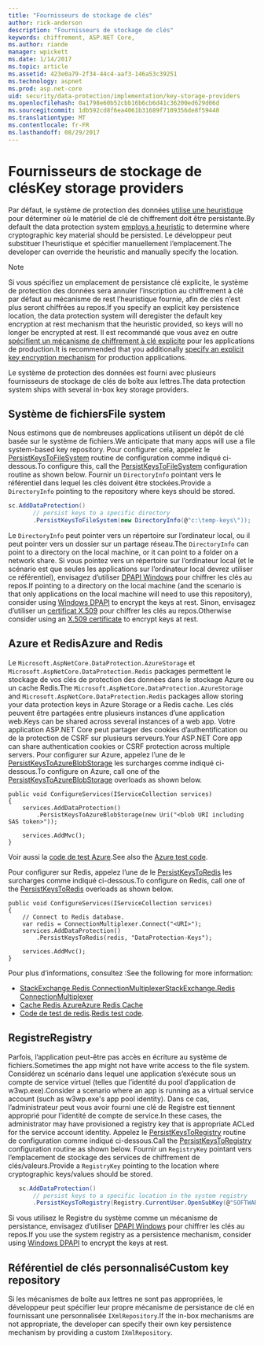 ```yaml
---
title: "Fournisseurs de stockage de clés"
author: rick-anderson
description: "Fournisseurs de stockage de clés"
keywords: chiffrement, ASP.NET Core,
ms.author: riande
manager: wpickett
ms.date: 1/14/2017
ms.topic: article
ms.assetid: 423e0a79-2f34-44c4-aaf3-146a53c39251
ms.technology: aspnet
ms.prod: asp.net-core
uid: security/data-protection/implementation/key-storage-providers
ms.openlocfilehash: 0a1798e60b52cbb16b6cb6d41c36200ed629d06d
ms.sourcegitcommit: 1db592cd8f6ea4061b31689f7109356de8f59440
ms.translationtype: MT
ms.contentlocale: fr-FR
ms.lasthandoff: 08/29/2017
---
```

# <a name="key-storage-providers"></a><span data-ttu-id="ad66d-104">Fournisseurs de stockage de clés</span><span class="sxs-lookup"><span data-stu-id="ad66d-104">Key storage providers</span></span>

<a name=data-protection-implementation-key-storage-providers></a>

<span data-ttu-id="ad66d-105">Par défaut, le système de protection des données [utilise une heuristique](../configuration/default-settings.md#data-protection-default-settings) pour déterminer où le matériel de clé de chiffrement doit être persistante.</span><span class="sxs-lookup"><span data-stu-id="ad66d-105">By default the data protection system [employs a heuristic](../configuration/default-settings.md#data-protection-default-settings) to determine where cryptographic key material should be persisted.</span></span> <span data-ttu-id="ad66d-106">Le développeur peut substituer l’heuristique et spécifier manuellement l’emplacement.</span><span class="sxs-lookup"><span data-stu-id="ad66d-106">The developer can override the heuristic and manually specify the location.</span></span>

> [!NOTE]
> <span data-ttu-id="ad66d-107">Si vous spécifiez un emplacement de persistance clé explicite, le système de protection des données sera annuler l’inscription au chiffrement à clé par défaut au mécanisme de rest l’heuristique fournie, afin de clés n’est plus seront chiffrées au repos.</span><span class="sxs-lookup"><span data-stu-id="ad66d-107">If you specify an explicit key persistence location, the data protection system will deregister the default key encryption at rest mechanism that the heuristic provided, so keys will no longer be encrypted at rest.</span></span> <span data-ttu-id="ad66d-108">Il est recommandé que vous avez en outre [spécifient un mécanisme de chiffrement à clé explicite](key-encryption-at-rest.md#data-protection-implementation-key-encryption-at-rest-providers) pour les applications de production.</span><span class="sxs-lookup"><span data-stu-id="ad66d-108">It is recommended that you additionally [specify an explicit key encryption mechanism](key-encryption-at-rest.md#data-protection-implementation-key-encryption-at-rest-providers) for production applications.</span></span>

<span data-ttu-id="ad66d-109">Le système de protection des données est fourni avec plusieurs fournisseurs de stockage de clés de boîte aux lettres.</span><span class="sxs-lookup"><span data-stu-id="ad66d-109">The data protection system ships with several in-box key storage providers.</span></span>

## <a name="file-system"></a><span data-ttu-id="ad66d-110">Système de fichiers</span><span class="sxs-lookup"><span data-stu-id="ad66d-110">File system</span></span>

<span data-ttu-id="ad66d-111">Nous estimons que de nombreuses applications utilisent un dépôt de clé basée sur le système de fichiers.</span><span class="sxs-lookup"><span data-stu-id="ad66d-111">We anticipate that many apps will use a file system-based key repository.</span></span> <span data-ttu-id="ad66d-112">Pour configurer cela, appelez le [PersistKeysToFileSystem](https://github.com/aspnet/DataProtection/blob/rel/1.1.0/src/Microsoft.AspNetCore.DataProtection/DataProtectionBuilderExtensions.cs) routine de configuration comme indiqué ci-dessous.</span><span class="sxs-lookup"><span data-stu-id="ad66d-112">To configure this, call the [PersistKeysToFileSystem](https://github.com/aspnet/DataProtection/blob/rel/1.1.0/src/Microsoft.AspNetCore.DataProtection/DataProtectionBuilderExtensions.cs) configuration routine as shown below.</span></span> <span data-ttu-id="ad66d-113">Fournir un `DirectoryInfo` pointant vers le référentiel dans lequel les clés doivent être stockées.</span><span class="sxs-lookup"><span data-stu-id="ad66d-113">Provide a `DirectoryInfo` pointing to the repository where keys should be stored.</span></span>

```csharp
sc.AddDataProtection()
       // persist keys to a specific directory
       .PersistKeysToFileSystem(new DirectoryInfo(@"c:\temp-keys\"));
   ```

<span data-ttu-id="ad66d-114">Le `DirectoryInfo` peut pointer vers un répertoire sur l’ordinateur local, ou il peut pointer vers un dossier sur un partage réseau.</span><span class="sxs-lookup"><span data-stu-id="ad66d-114">The `DirectoryInfo` can point to a directory on the local machine, or it can point to a folder on a network share.</span></span> <span data-ttu-id="ad66d-115">Si vous pointez vers un répertoire sur l’ordinateur local (et le scénario est que seules les applications sur l’ordinateur local devrez utiliser ce référentiel), envisagez d’utiliser [DPAPI Windows](key-encryption-at-rest.md#data-protection-implementation-key-encryption-at-rest) pour chiffrer les clés au repos.</span><span class="sxs-lookup"><span data-stu-id="ad66d-115">If pointing to a directory on the local machine (and the scenario is that only applications on the local machine will need to use this repository), consider using [Windows DPAPI](key-encryption-at-rest.md#data-protection-implementation-key-encryption-at-rest) to encrypt the keys at rest.</span></span> <span data-ttu-id="ad66d-116">Sinon, envisagez d’utiliser un [certificat X.509](key-encryption-at-rest.md#data-protection-implementation-key-encryption-at-rest) pour chiffrer les clés au repos.</span><span class="sxs-lookup"><span data-stu-id="ad66d-116">Otherwise consider using an [X.509 certificate](key-encryption-at-rest.md#data-protection-implementation-key-encryption-at-rest) to encrypt keys at rest.</span></span>

## <a name="azure-and-redis"></a><span data-ttu-id="ad66d-117">Azure et Redis</span><span class="sxs-lookup"><span data-stu-id="ad66d-117">Azure and Redis</span></span>

<span data-ttu-id="ad66d-118">Le `Microsoft.AspNetCore.DataProtection.AzureStorage` et `Microsoft.AspNetCore.DataProtection.Redis` packages permettent le stockage de vos clés de protection des données dans le stockage Azure ou un cache Redis.</span><span class="sxs-lookup"><span data-stu-id="ad66d-118">The `Microsoft.AspNetCore.DataProtection.AzureStorage` and `Microsoft.AspNetCore.DataProtection.Redis` packages allow storing your data protection keys in Azure Storage or a Redis cache.</span></span> <span data-ttu-id="ad66d-119">Les clés peuvent être partagées entre plusieurs instances d’une application web.</span><span class="sxs-lookup"><span data-stu-id="ad66d-119">Keys can be shared across several instances of a web app.</span></span> <span data-ttu-id="ad66d-120">Votre application ASP.NET Core peut partager des cookies d’authentification ou de la protection de CSRF sur plusieurs serveurs.</span><span class="sxs-lookup"><span data-stu-id="ad66d-120">Your ASP.NET Core app can share authentication cookies or CSRF protection across multiple servers.</span></span> <span data-ttu-id="ad66d-121">Pour configurer sur Azure, appelez l’une de le [PersistKeysToAzureBlobStorage](https://github.com/aspnet/DataProtection/blob/rel/1.1.0/src/Microsoft.AspNetCore.DataProtection.AzureStorage/AzureDataProtectionBuilderExtensions.cs) les surcharges comme indiqué ci-dessous.</span><span class="sxs-lookup"><span data-stu-id="ad66d-121">To configure on Azure, call one of the [PersistKeysToAzureBlobStorage](https://github.com/aspnet/DataProtection/blob/rel/1.1.0/src/Microsoft.AspNetCore.DataProtection.AzureStorage/AzureDataProtectionBuilderExtensions.cs) overloads as shown below.</span></span>

```
public void ConfigureServices(IServiceCollection services)
{
    services.AddDataProtection()
        .PersistKeysToAzureBlobStorage(new Uri("<blob URI including SAS token>"));

    services.AddMvc();
}
```

<span data-ttu-id="ad66d-122">Voir aussi la [code de test Azure](https://github.com/aspnet/DataProtection/blob/rel/1.1.0/samples/AzureBlob/Program.cs).</span><span class="sxs-lookup"><span data-stu-id="ad66d-122">See also the [Azure test code](https://github.com/aspnet/DataProtection/blob/rel/1.1.0/samples/AzureBlob/Program.cs).</span></span>

<span data-ttu-id="ad66d-123">Pour configurer sur Redis, appelez l’une de le [PersistKeysToRedis](https://github.com/aspnet/DataProtection/blob/rel/1.1.0/src/Microsoft.AspNetCore.DataProtection.Redis/RedisDataProtectionBuilderExtensions.cs) les surcharges comme indiqué ci-dessous.</span><span class="sxs-lookup"><span data-stu-id="ad66d-123">To configure on Redis, call one of the [PersistKeysToRedis](https://github.com/aspnet/DataProtection/blob/rel/1.1.0/src/Microsoft.AspNetCore.DataProtection.Redis/RedisDataProtectionBuilderExtensions.cs) overloads as shown below.</span></span>

```
public void ConfigureServices(IServiceCollection services)
{
    // Connect to Redis database.
    var redis = ConnectionMultiplexer.Connect("<URI>");
    services.AddDataProtection()
        .PersistKeysToRedis(redis, "DataProtection-Keys");

    services.AddMvc();
}
```

<span data-ttu-id="ad66d-124">Pour plus d’informations, consultez :</span><span class="sxs-lookup"><span data-stu-id="ad66d-124">See the following for more information:</span></span>

- [<span data-ttu-id="ad66d-125">StackExchange.Redis ConnectionMultiplexer</span><span class="sxs-lookup"><span data-stu-id="ad66d-125">StackExchange.Redis ConnectionMultiplexer</span></span>](https://github.com/StackExchange/StackExchange.Redis/blob/master/docs/Basics.md)
- [<span data-ttu-id="ad66d-126">Cache Redis Azure</span><span class="sxs-lookup"><span data-stu-id="ad66d-126">Azure Redis Cache</span></span>](https://docs.microsoft.com/azure/redis-cache/cache-dotnet-how-to-use-azure-redis-cache#connect-to-the-cache)
- <span data-ttu-id="ad66d-127">[Code de test de redis](https://github.com/aspnet/DataProtection/blob/rel/1.1.0/samples/Redis/Program.cs).</span><span class="sxs-lookup"><span data-stu-id="ad66d-127">[Redis test code](https://github.com/aspnet/DataProtection/blob/rel/1.1.0/samples/Redis/Program.cs).</span></span>

## <a name="registry"></a><span data-ttu-id="ad66d-128">Registre</span><span class="sxs-lookup"><span data-stu-id="ad66d-128">Registry</span></span>

<span data-ttu-id="ad66d-129">Parfois, l’application peut-être pas accès en écriture au système de fichiers.</span><span class="sxs-lookup"><span data-stu-id="ad66d-129">Sometimes the app might not have write access to the file system.</span></span> <span data-ttu-id="ad66d-130">Considérez un scénario dans lequel une application s’exécute sous un compte de service virtuel (telles que l’identité du pool d’application de w3wp.exe).</span><span class="sxs-lookup"><span data-stu-id="ad66d-130">Consider a scenario where an app is running as a virtual service account (such as w3wp.exe's app pool identity).</span></span> <span data-ttu-id="ad66d-131">Dans ce cas, l’administrateur peut vous avoir fourni une clé de Registre est tiennent approprié pour l’identité de compte de service.</span><span class="sxs-lookup"><span data-stu-id="ad66d-131">In these cases, the administrator may have provisioned a registry key that is appropriate ACLed for the service account identity.</span></span> <span data-ttu-id="ad66d-132">Appelez le [PersistKeysToRegistry](https://github.com/aspnet/DataProtection/blob/rel/1.1.0/src/Microsoft.AspNetCore.DataProtection/DataProtectionBuilderExtensions.cs) routine de configuration comme indiqué ci-dessous.</span><span class="sxs-lookup"><span data-stu-id="ad66d-132">Call the [PersistKeysToRegistry](https://github.com/aspnet/DataProtection/blob/rel/1.1.0/src/Microsoft.AspNetCore.DataProtection/DataProtectionBuilderExtensions.cs) configuration routine as shown below.</span></span> <span data-ttu-id="ad66d-133">Fournir un `RegistryKey` pointant vers l’emplacement de stockage des services de chiffrement de clés/valeurs.</span><span class="sxs-lookup"><span data-stu-id="ad66d-133">Provide a `RegistryKey` pointing to the location where cryptographic keys/values should be stored.</span></span>

```csharp
   sc.AddDataProtection()
       // persist keys to a specific location in the system registry
       .PersistKeysToRegistry(Registry.CurrentUser.OpenSubKey(@"SOFTWARE\Sample\keys"));
   ```

<span data-ttu-id="ad66d-134">Si vous utilisez le Registre du système comme un mécanisme de persistance, envisagez d’utiliser [DPAPI Windows](key-encryption-at-rest.md#data-protection-implementation-key-encryption-at-rest) pour chiffrer les clés au repos.</span><span class="sxs-lookup"><span data-stu-id="ad66d-134">If you use the system registry as a persistence mechanism, consider using [Windows DPAPI](key-encryption-at-rest.md#data-protection-implementation-key-encryption-at-rest) to encrypt the keys at rest.</span></span>

## <a name="custom-key-repository"></a><span data-ttu-id="ad66d-135">Référentiel de clés personnalisé</span><span class="sxs-lookup"><span data-stu-id="ad66d-135">Custom key repository</span></span>

<span data-ttu-id="ad66d-136">Si les mécanismes de boîte aux lettres ne sont pas appropriées, le développeur peut spécifier leur propre mécanisme de persistance de clé en fournissant une personnalisée `IXmlRepository`.</span><span class="sxs-lookup"><span data-stu-id="ad66d-136">If the in-box mechanisms are not appropriate, the developer can specify their own key persistence mechanism by providing a custom `IXmlRepository`.</span></span>
